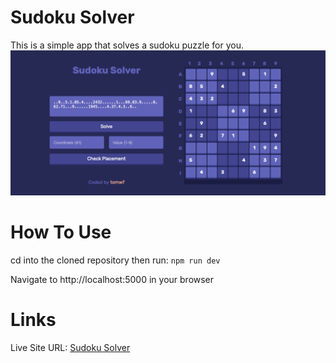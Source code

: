 # Sudoku Solver
This is a simple app that solves a sudoku puzzle for you.
![](./desktop.png)

# How To Use
cd into the cloned repository then run:
`npm run dev`

Navigate to http://localhost:5000 in your browser

# Links
Live Site URL: [Sudoku Solver](https://tomwf-sudoku-solver.herokuapp.com/)
